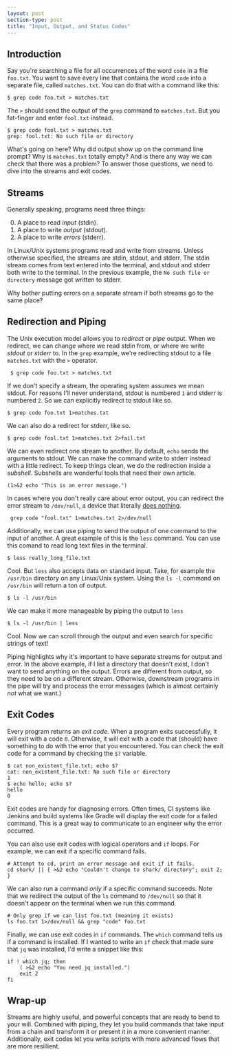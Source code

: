 ```yaml
---
layout: post
section-type: post
title: "Input, Output, and Status Codes"
---
```


## Introduction

Say you're searching a file for all occurrences of the word `code` in a file `foo.txt`. You want to save every line that contains the word `code` into a separate file, called `matches.txt`. You can do that with a command like this:

	$ grep code foo.txt > matches.txt

The `>` should send the output of the `grep` command to `matches.txt`. But you fat-finger and enter `fool.txt` instead. 

	$ grep code fool.txt > matches.txt
	grep: fool.txt: No such file or directory

What's going on here? Why did output show up on the command line prompt? Why is `matches.txt` totally empty? And is there any way we can check that there was a problem? To answer those questions, we need to dive into the streams and exit codes.

## Streams

Generally speaking, programs need three things:

0. A place to read _input_ (stdin).
1. A place to write _output_ (stdout).
2. A place to write _errors_ (stderr).

In Linux/Unix systems programs read and write from streams. Unless otherwise specified, the streams are stdin, stdout, and stderr. The stdin stream comes from text entered into the terminal, and stdout and stderr both write to the terminal. In the previous example, the `No such file or directory` message got written to stderr. 

Why bother putting errors on a separate stream if both streams go to the same place? 

## Redirection and Piping

The Unix execution model allows you to _redirect_ or _pipe_ output. When we redirect, we can change where we read _stdin_ from, or where we write _stdout_ or _stderr_ to. In the `grep` example, we're redirecting stdout to a file `matches.txt` with the `>` operator.

	 $ grep code foo.txt > matches.txt

If we don't specify a stream, the operating system assumes we mean stdout. For reasons I'll never understand, stdout is numbered `1` and stderr is numbered `2`. So we can explicitly redirect to stdout like so.

	$ grep code foo.txt 1>matches.txt

We can also do a redirect for stderr, like so.

	$ grep code fool.txt 1>matches.txt 2>fail.txt

We can even redirect one stream to another. By default, `echo` sends the arguments to stdout. We can make the command write to stderr instead with a little redirect. To keep things clean, we do the redirection inside a _subshell_. Subshells are wonderful tools that need their own article.

	(1>&2 echo "This is an error message.")

In cases where you don't really care about error output, you can redirect the error stream to `/dev/null`, a device that literally [does nothing](https://en.wikipedia.org/wiki/Null_device).

	 grep code "fool.txt" 1>matches.txt 2>/dev/null

Additionally, we can use piping to send the output of one command to the input of another. A great example of this is the `less` command. You can use this comand to read long text files in the terminal. 

	$ less really_long_file.txt

Cool. But `less` also accepts data on standard input. Take, for example the `/usr/bin` directory on any Linux/Unix system. Using the `ls -l` command on `/usr/bin` will return a ton of output.

	$ ls -l /usr/bin

We can make it more manageable by piping the output to `less`

	$ ls -l /usr/bin | less

Cool. Now we can scroll through the output and even search for specific strings of text!

Piping highlights why it's important to have separate streams for output and error. In the above example, if I list a directory that doesn't exist, I don't want to send anything on the output. Errors are different from output, so they need to be on a different stream. Otherwise, downstream programs in the pipe will try and process the error messages (which is almost certainly _not_ what we want.)

## Exit Codes

Every program returns an _exit code_. When a program exits successfully, it will exit with a code `0`. Otherwise, it will exit with a code that (should) have something to do with the error that you encountered. You can check the exit code for a command by checking the `$?` variable.

	$ cat non_existent_file.txt; echo $?
	cat: non_existent_file.txt: No such file or directory
	1
	$ echo hello; echo $?
	hello
	0

Exit codes are handy for diagnosing errors. Often times, CI systems like Jenkins and build systems like Gradle will display the exit code for a failed command. This is a great way to communicate to an engineer _why_ the error occurred. 

You can also use exit codes with logical operators and `if` loops. For example, we can exit if a specific command fails.

	# Attempt to cd, print an error message and exit if it fails.
	cd shark/ || { >&2 echo "Couldn't change to shark/ directory"; exit 2; } 

We can also run a command _only_ if a specific command succeeds. Note that we redirect the output of the `ls` command to `/dev/null` so that it doesn't appear on the terminal when we run this command.

	# Only grep if we can list foo.txt (meaning it exists)
	ls foo.txt 1>/dev/null && grep "code" foo.txt

Finally, we can use exit codes in `if` commands. The `which` command tells us if a command is installed. If I wanted to write an `if` check that made sure that `jq` was installed, I'd write a snippet like this:

	if ! which jq; then
		( >&2 echo "You need jq installed.")
		exit 2
	fi

## Wrap-up

Streams are highly useful, and powerful concepts that are ready to bend to your will. Combined with piping, they let you build commands that take input from a chain and transform it or present it in a more convenient manner. Additionally, exit codes let you write scripts with more advanced flows that are more resillient. 


